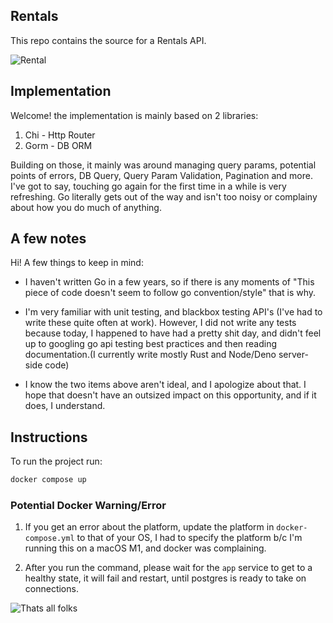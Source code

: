 ## Rentals

This repo contains the source for a Rentals API.

![Rental](https://giphy.com/embed/xfqDfDC2K3I3e)

## Implementation

Welcome! the implementation is mainly based on 2 libraries:

1. Chi - Http Router
2. Gorm - DB ORM

Building on those, it mainly was around managing query params, potential points of 
errors, DB Query, Query Param Validation, Pagination and more. I've got to say, touching go again 
for the first time in a while is very refreshing. Go literally gets out of the way and 
isn't too noisy or complainy about how you do much of anything.

## A few notes

Hi! A few things to keep in mind:

- I haven't written Go in a few years, so if there is any moments
  of "This piece of code doesn't seem to follow go convention/style" that is why.

- I'm very familiar with unit testing, and blackbox testing API's
  (I've had to write these quite often at work). However, I did not write
  any tests because today, I happened to have had a pretty shit day, and didn't feel up to
  googling go api testing best practices and then reading documentation.(I currently write mostly Rust and Node/Deno server-side code)

- I know the two items above aren't ideal, and I apologize about that. I hope that doesn't have an outsized impact on this opportunity, and if it does, I understand.

## Instructions

To run the project run:

```sh
docker compose up
```

### Potential Docker Warning/Error

1. If you get an error about the platform, update the platform in `docker-compose.yml` to that of your OS, I had to
   specify the platform b/c I'm running this on a macOS M1, and docker was complaining.

2. After you run the command, please wait for the `app` service to get to a healthy state, it will fail and restart, until
   postgres is ready to take on connections.

![Thats all folks](https://giphy.com/embed/xUPOqo6E1XvWXwlCyQ)
